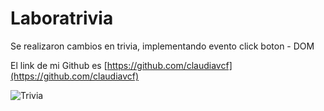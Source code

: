 # Laboratrivia

Se realizaron cambios en trivia, implementando evento click boton - DOM

El link de mi Github es [https://github.com/claudiavcf](https://github.com/claudiavcf)

![Trivia](PROYECTO/imagen.jpg)

